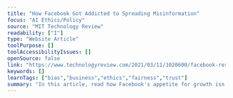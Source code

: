 ```yaml
---
title: "How Facebook Got Addicted to Spreading Misinformation"
focus: "AI Ethics/Policy"
source: "MIT Technology Review"
readability: ["I"]
type: "Website Article"
toolPurpose: []
toolAccessibilityIssues: []
openSource: false
link: "https://www.technologyreview.com/2021/03/11/1020600/facebook-responsible-ai-misinformation/"
keywords: []
learnTags: ["bias","business","ethics","fairness","trust"]
summary: "In this article, read how Facebook's appetite for growth isn't often compatible with making the platform's AI algorithms more responsible, ethical and fair. "
---
```



